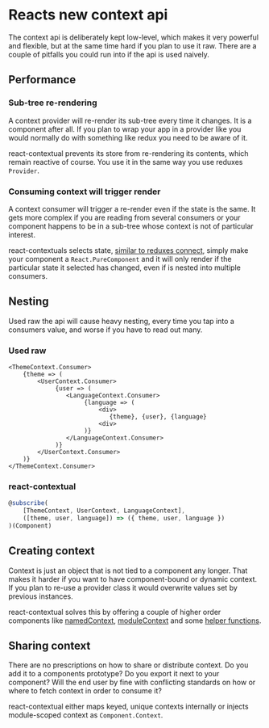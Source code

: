 # Reacts new context api

The context api is deliberately kept low-level, which makes it very powerful and flexible, but at the same time hard if you plan to use it raw. There are a couple of pitfalls you could run into if the api is used naively.

## Performance

### Sub-tree re-rendering

A context provider will re-render its sub-tree every time it changes. It is a component after all. If you plan to wrap your app in a provider like you would normally do with something like redux you need to be aware of it.

react-contextual prevents its store from re-rendering its contents, which remain reactive of course. You use it in the same way you use reduxes `Provider`.

### Consuming context will trigger render

A context consumer will trigger a re-render even if the state is the same. It gets more complex if you are reading from several consumers or your component happens to be in a sub-tree whose context is not of particular interest.

react-contextuals selects state, [similar to reduxes connect](https://github.com/drcmda/react-contextual/blob/master/API.md#subscribe), simply make your component a `React.PureComponent` and it will only render if the particular state it selected has changed, even if is nested into multiple consumers.

## Nesting

Used raw the api will cause heavy nesting, every time you tap into a consumers value, and worse if you have to read out many.

### Used raw

```
<ThemeContext.Consumer>
    {theme => (
        <UserContext.Consumer>
             {user => (
                <LanguageContext.Consumer>
                     {language => (
                         <div>
                            {theme}, {user}, {language}
                         <div>
                     )}
                </LanguageContext.Consumer>
             )}
        </UserContext.Consumer>
    )}
</ThemeContext.Consumer>
```

### react-contextual

```js
@subscribe(
    [ThemeContext, UserContext, LanguageContext],
    ([theme, user, language]) => ({ theme, user, language })
)(Component)
```

## Creating context

Context is just an object that is not tied to a component any longer. That makes it harder if you want to have component-bound or dynamic context. If you plan to re-use a provider class it would overwrite values set by previous instances.

react-contextual solves this by offering a couple of higher order components like [namedContext](https://github.com/drcmda/react-contextual/blob/master/API.md#namedcontext), [moduleContext](https://github.com/drcmda/react-contextual/blob/master/API.md#modulecontext) and some [helper functions](https://github.com/drcmda/react-contextual/blob/master/API.md#imperative-context-handling).

## Sharing context

There are no prescriptions on how to share or distribute context. Do you add it to a components prototype? Do you export it next to your component? Will the end user by fine with conflicting standards on how or where to fetch context in order to consume it?

react-contextual either maps keyed, unique contexts internally or injects module-scoped context as `Component.Context`.
